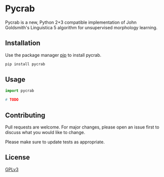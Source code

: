 # Pycrab

Pycrab is a new, Python 2+3 compatible implementation of John Goldsmith's
Linguistica 5 algorithm for unsupervised morphology learning.

## Installation

Use the package manager [pip](https://pip.pypa.io/en/stable/) to install pycrab.

```bash
pip install pycrab
```

## Usage

```python
import pycrab

# TODO
```

## Contributing
Pull requests are welcome. For major changes, please open an issue first to 
discuss what you would like to change.

Please make sure to update tests as appropriate.

## License
[GPLv3](https://choosealicense.com/licenses/gpl-3.0/)